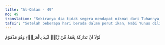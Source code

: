 ```yaml
---
title: "Al-Qalam - 49"
no: 49
translation: "Sekiranya dia tidak segera mendapat nikmat dari Tuhannya, pastilah dia dicampakkan ke tanah tandus dalam keadaan tercela. "
tafsir: "Setelah beberapa hari berada dalam perut ikan, Nabi Yunus dilimpahi rahmat oleh Allah dengan mewahyukan kepada ikan itu agar melontarkan Yunus ke daratan. Maka ikan itu pun melontarkan Yunus ke daratan. Ia jatuh di daratan yang tandus, sepi tidak ada air, tumbuh-tumbuhan, dan kayu-kayuan di sekitarnya. Badannya pun dalam keadaan sangat lemah dan sakit, karena penderitaan yang dialaminya selama berada dalam perut ikan, dan karena kesedihannya akibat sikap kaumnya yang menantang dakwahnya. Untuk melindunginya dari terik panas matahari dan kedinginan malam, Allah menumbuhkan di sampingnya semacam pohon labu (yaqthin). Dengan demikian, Nabi Yunus terlindungi dan juga dapat memakan buahnya sebagai penguat tubuhnya yang lemah, sebagaimana firman Allah:\n\nKemudian Kami lemparkan dia ke daratan yang tandus, sedang dia dalam keadaan sakit. Kemudian untuk dia Kami tumbuhkan sebatang pohon dari jenis labu. (as-saffat/37: 145-146)\n\nSeandainya Allah tidak melimpahkan rahmat-Nya kepada Yunus, tentu ia akan tenggelam di lautan, atau hancur lumat di dalam perut ikan, atau mati kelaparan dan kekeringan di tengah-tengah padang yang tandus. Akan tetapi, Allah Maha Pengasih kepada hamba-hamba-Nya yang mau bertobat dengan sebenar-benarnya, seperti yang dilakukan Nabi Yunus. Oleh karena itu, Allah melimpahkan rahmat kepadanya."
---
```


لَوْلَآ اَنْ تَدَارَكَهٗ نِعْمَةٌ مِّنْ رَّبِّهٖ لَنُبِذَ بِالْعَرَاۤءِ وَهُوَ مَذْمُوْمٌ 
